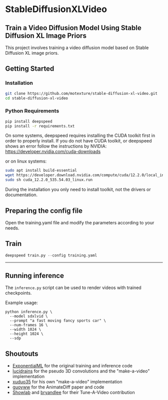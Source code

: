 # StableDiffusionXLVideo
## Train a Video Diffusion Model Using Stable Diffusion XL Image Priors

This project involves training a video diffusion model based on Stable Diffusion XL image priors.

## Getting Started

### Installation
```bash
git clone https://github.com/motexture/stable-diffusion-xl-video.git
cd stable-diffusion-xl-video
```

### Python Requirements

```bash
pip install deepspeed
pip install -r requirements.txt
```

On some systems, deepspeed requires installing the CUDA toolkit first in order to properly install. If you do not have CUDA toolkit, or deepspeed shows an error follow the instructions by NVIDIA: https://developer.nvidia.com/cuda-downloads

or on linux systems:
```bash
sudo apt install build-essential
wget https://developer.download.nvidia.com/compute/cuda/12.2.0/local_installers/cuda_12.2.0_535.54.03_linux.run
sudo sh cuda_12.2.0_535.54.03_linux.run
```

During the installation you only need to install toolkit, not the drivers or documentation.


## Preparing the config file
Open the training.yaml file and modify the parameters according to your needs.

## Train
```python
deepspeed train.py --config training.yaml
```
---

## Running inference
The `inference.py` script can be used to render videos with trained checkpoints.

Example usage: 
```
python inference.py \
  --model sdxlvid \
  --prompt "a fast moving fancy sports car" \
  --num-frames 16 \
  --width 1024 \
  --height 1024 \
  --sdp
```

## Shoutouts

- [ExponentialML](https://github.com/ExponentialML/Text-To-Video-Finetuning/) for the original training and inference code
- [lucidrains](https://github.com/lucidrains/make-a-video-pytorch/) for the pseudo 3D convolutions and the "make-a-video" implementation
- [xuduo35](https://github.com/xuduo35/MakeLongVideo/) for his own "make-a-video" implementation
- [guoyww](https://github.com/guoyww/AnimateDiff/) for the AnimateDiff paper and code
- [Showlab](https://github.com/showlab/Tune-A-Video) and [bryandlee](https://github.com/bryandlee/Tune-A-Video) for their Tune-A-Video contribution
